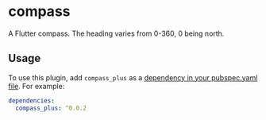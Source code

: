# compass

A Flutter compass. The heading varies from 0-360, 0 being north.

## Usage

To use this plugin, add `compass_plus` as a [dependency in your pubspec.yaml file](https://flutter.io/platform-plugins/). For example:

```yaml
dependencies:
  compass_plus: ^0.0.2
```

